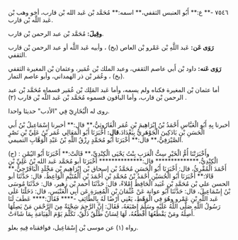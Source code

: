 ٧٥٤٦ -** ع:** أَبُو العنبس الثقفي،** اسمه:** مُحَمَّد بْن عَبد الله بْن قارب، أخو وهب بْن عَبد اللَّه بْن قارب.

**وقِيلَ:** مُحَمَّد بْن عبد الرحمن بْن قارب.

**رَوَى عَن:** عَبد اللَّهِ بْن عَمْرو بْن العاص (بخ) ، وأبيه عَبد اللَّه أو عبد الرحمن بْن قارب الثقفي.

**رَوَى عَنه:** داود بْن أَبي عاصم الثقفي، وعبد الملك بْن عُمَير، وعثمان بْن المغيرة الثقفي (بخ) ، وعُمَر بْن ذر الهمداني، وأبو عاصم التمار.

أما عثمان بْن المغيرة فكناه ولم يسمه، وأما عَبد المَلِك بْن عُمَير فسماه مُحَمَّد بْن عبد الرحمن بْن قارب، وأما الباقون فسموه مُحَمَّد بْن عَبد اللَّه بْن قارب (٢) .

روى له الْبُخَارِيّ فِي "الأدب" حديثا واحدا.

أخبرنا بِهِ أَبُو الْعَبَّاسِ أَحْمَدُ بْنُ إِبْرَاهِيمَ بْنِ عُمَر الْفَارُوثِيُّ،** قال:** أخبرنا إِسْمَاعِيلُ بْنُ أَبي الْحَسَنِ بْنِ بَادَكِينَ الْجَوْهَرِيُّ بِبَغْدَادَ،**قال:** أَخْبَرَنَا أَبُو الْمَعَالِي عُمَر بْنُ عَلِيِّ بْنِ نَصْرٍ الصَّيْرَفِيُّ،** قال:** أَخْبَرَنَا أَبُو مُحَمَّدٍ رِزْقُ اللَّهِ بْنُ عَبْدِ الْوَهَّابِ التميمي.

(ح) : وأَخْبَرَتْنَا أُمُّ الْخَيْرِ سِتُّ الْعَرَبِ بِنْتُ يَحْيَى الْكِنْدِيِّ،** قَالَتْ:** أَخْبَرَنَا أَبُو اليُمْنِ الْكِنْدِيُّ،************** قال:************** أَخْبَرَنَا أبو مُحَمَّد عَبد الله بْنُ عَلِيِّ بْنِ أَحْمَدَ الْمُقْرِئُ، قال: أَخْبَرَنَا أَبُو الْحَسَنِ مُحَمَّدُ بْن إسحاق بْن إِبْرَاهِيم بْن مَخْلَدٍ الْبَاقَرْحِيُّ،** قَالا:** أَخْبَرَنَا أَبُو الْحُسَيْنِ أَحْمَدُ بْنُ مُحَمَّدِ بْنِ أَحْمَدَ بْنِ الْمُتَيَّمِ الْوَاعِظُ، قال: حَدَّثَنَا أبو الحسن علي بْن مُحَمَّدِ بْنِ عُبَيد الْحَافِظُ إِمْلاءً، قال: حَدَّثَنَا أحمد بْن زهير، قال: حَدَّثَنَا مُوسَى بْنُ إِسْمَاعِيلَ، قال: حَدَّثَنَا أَبُو عوانة عَنْ عُثْمَانَ بْنِ الْمُغِيرَةِ عَن أَبِي الْعَنْبَسِ، قال: دَخَلْنَا عَلَى عَبد اللَّهِ بْنِ عَمْرو وهُوَ فِي الْوَهْطِ، يَعْنِي أَرْضًا لَهُ بِالطَّائِفِ -**** فَقَالَ:**** عَطَفَ لَنَا رَسُولُ اللَّهِ صَلَّى اللَّهُ عَلَيْهِ وسَلَّمَ إِصْبَعَهُ، فَقَالَ: إِنَّ الرَّحِمَ شِجْنَةٌ مِنَ الرَّحْمَنِ مَنْ يَصِلُهَا أَصِلُهُ ومَنْ يَقْطَعُهَا أَقْطَعُهُ، لَهَا لِسَانٌ طَلْقٌ ذَلْقٌ، تَكَلَّمَ يَوْمَ الْقِيَامَةِ بِمَا شَاءَتْ.

رواه (١) عن موسى بْن إِسْمَاعِيل، فوافقناه فِيهِ بعلو.